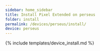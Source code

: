 ```yaml
---
sidebar: home_sidebar
title: Install Pixel Extended on perseus
folder: install
permalink: /devices/perseus/install/
device: perseus
---
```

{% include templates/device_install.md %}
